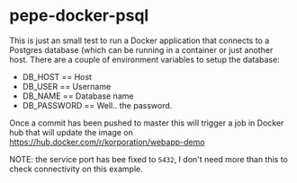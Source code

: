# pepe-docker-psql

This is just an small test to run a Docker application that connects to a Postgres database (which can be running in a container
or just another host. There are a couple of environment variables to setup the database:

- DB_HOST == Host
- DB_USER == Username
- DB_NAME == Database name
- DB_PASSWORD == Well.. the password.

Once a commit has been pushed to master this will trigger a job in Docker hub that will update the image on https://hub.docker.com/r/korporation/webapp-demo

NOTE: the service port has bee fixed to `5432`, I don't need more than this to check connectivity on this example.
